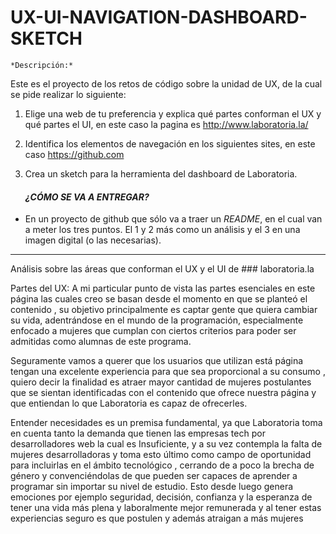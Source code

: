 # UX-UI-NAVIGATION-DASHBOARD-SKETCH

    *Descripción:*

 Este es el proyecto de los retos de código sobre la unidad de UX, de la cual se pide realizar lo siguiente:
 1. Elige una web de tu preferencia y explica qué partes conforman el UX y qué partes el UI, en este caso la pagina es http://www.laboratoria.la/
 
 2. Identifica los elementos de navegación en los siguientes sites, en este caso https://github.com
 
 3. Crea un sketch para la herramienta del dashboard de Laboratoria.
 
      ####  *¿CÓMO SE VA A ENTREGAR?*

- En un proyecto de github que sólo va a traer un _README_, en el cual van a meter los tres puntos. El 1 y 2 más como un análisis y el 3 en una imagen digital (o las necesarias).
----------------------------------------------------------------------------------------------------------------------------------------

Análisis sobre las áreas que conforman el UX y el UI de ###  laboratoria.la

  Partes del UX: A mi particular punto de vista las partes esenciales en este página las cuales creo se basan desde el momento en que se planteó el contenido , su objetivo principalmente es captar gente que quiera cambiar su vida, adentrándose en el mundo de la programación, especialmente enfocado a mujeres que cumplan con ciertos criterios para poder ser admitidas como alumnas de este programa.
  
  Seguramente vamos a querer que los usuarios que utilizan está página tengan una excelente experiencia para que sea proporcional a su consumo , quiero decir la finalidad es atraer mayor cantidad de mujeres postulantes que se sientan identificadas con el contenido que ofrece nuestra página y que entiendan lo que Laboratoria es capaz de ofrecerles.

 Entender necesidades es un premisa fundamental, ya que Laboratoria toma en cuenta tanto la demanda que tienen las empresas tech por desarrolladores web la cual es Insuficiente, y a su vez contempla la falta de mujeres desarrolladoras y toma esto último como campo de oportunidad para incluirlas en el ámbito tecnológico , cerrando de a poco la brecha de género y convenciéndolas de que pueden ser capaces de aprender a programar sin importar su nivel de estudio. Esto desde luego genera emociones por ejemplo seguridad, decisión, confianza y la esperanza de tener una vida más plena y laboralmente mejor remunerada y  al tener estas experiencias seguro es que postulen y además atraigan a más mujeres



